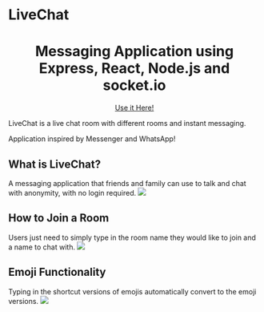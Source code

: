 # LiveChat
<p align= "center">
  <h1 align= "center">Messaging Application using Express, React, Node.js and socket.io</h1>
  <a href="https://livechat-application.netlify.app/"><p align="center">Use it Here!</p></a>
</p>

LiveChat is a live chat room with different rooms and instant messaging.

Application inspired by Messenger and WhatsApp!

## What is LiveChat?
A messaging application that friends and family can use to talk and chat with anonymity, with no login required.
![](https://i.imgur.com/xIp1x4V.png)

## How to Join a Room
Users just need to simply type in the room name they would like to join and a name to chat with.
![](https://i.imgur.com/SOCp6wk.png)

## Emoji Functionality
Typing in the shortcut versions of emojis automatically convert to the emoji versions.
![](https://i.imgur.com/qshsgCe.png)


